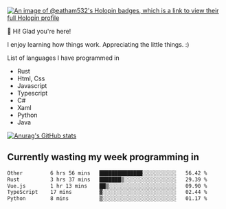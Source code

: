 [![An image of @eatham532's Holopin badges, which is a link to view their full Holopin profile](https://holopin.me/eatham532)](https://holopin.io/@eatham532)


👋 Hi! Glad you're here!

I enjoy learning how things work. Appreciating the little things. :)


List of languages I have programmed in
- Rust
- Html, Css
- Javascript
- Typescript
- C#
- Xaml
- Python
- Java

[![Anurag's GitHub stats](https://github-readme-stats.vercel.app/api?username=Eatham532&theme=dark)](https://github.com/anuraghazra/github-readme-stats)


## Currently wasting my week programming in
<!--START_SECTION:waka-->

```txt
Other         6 hrs 56 mins   ██████████████░░░░░░░░░░░   56.42 %
Rust          3 hrs 37 mins   ███████▒░░░░░░░░░░░░░░░░░   29.39 %
Vue.js        1 hr 13 mins    ██▒░░░░░░░░░░░░░░░░░░░░░░   09.90 %
TypeScript    17 mins         ▓░░░░░░░░░░░░░░░░░░░░░░░░   02.44 %
Python        8 mins          ▒░░░░░░░░░░░░░░░░░░░░░░░░   01.17 %
```

<!--END_SECTION:waka-->
